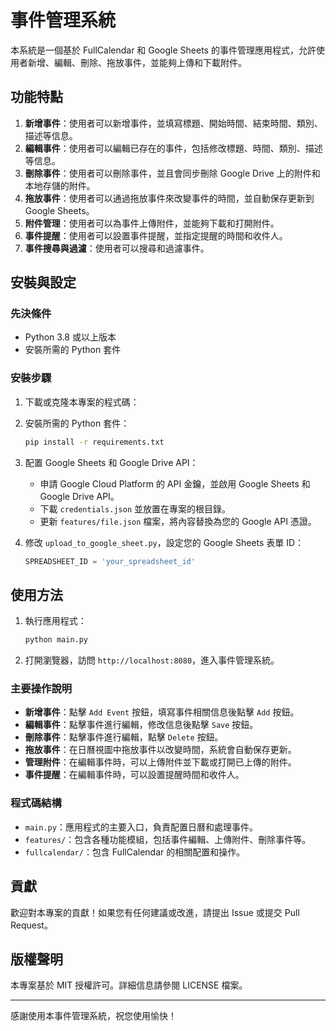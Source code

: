 # 事件管理系統

本系統是一個基於 FullCalendar 和 Google Sheets 的事件管理應用程式，允許使用者新增、編輯、刪除、拖放事件，並能夠上傳和下載附件。

## 功能特點

1. **新增事件**：使用者可以新增事件，並填寫標題、開始時間、結束時間、類別、描述等信息。
2. **編輯事件**：使用者可以編輯已存在的事件，包括修改標題、時間、類別、描述等信息。
3. **刪除事件**：使用者可以刪除事件，並且會同步刪除 Google Drive 上的附件和本地存儲的附件。
4. **拖放事件**：使用者可以通過拖放事件來改變事件的時間，並自動保存更新到 Google Sheets。
5. **附件管理**：使用者可以為事件上傳附件，並能夠下載和打開附件。
6. **事件提醒**：使用者可以設置事件提醒，並指定提醒的時間和收件人。
7. **事件搜尋與過濾**：使用者可以搜尋和過濾事件。

## 安裝與設定

### 先決條件

- Python 3.8 或以上版本
- 安裝所需的 Python 套件

### 安裝步驟

1. 下載或克隆本專案的程式碼：

2. 安裝所需的 Python 套件：
    ```bash
    pip install -r requirements.txt
    ```

3. 配置 Google Sheets 和 Google Drive API：
    - 申請 Google Cloud Platform 的 API 金鑰，並啟用 Google Sheets 和 Google Drive API。
    - 下載 `credentials.json` 並放置在專案的根目錄。
    - 更新 `features/file.json` 檔案，將內容替換為您的 Google API 憑證。

4. 修改 `upload_to_google_sheet.py`，設定您的 Google Sheets 表單 ID：
    ```python
    SPREADSHEET_ID = 'your_spreadsheet_id'
    ```

## 使用方法

1. 執行應用程式：
    ```bash
    python main.py
    ```

2. 打開瀏覽器，訪問 `http://localhost:8080`，進入事件管理系統。

### 主要操作說明

- **新增事件**：點擊 `Add Event` 按鈕，填寫事件相關信息後點擊 `Add` 按鈕。
- **編輯事件**：點擊事件進行編輯，修改信息後點擊 `Save` 按鈕。
- **刪除事件**：點擊事件進行編輯，點擊 `Delete` 按鈕。
- **拖放事件**：在日曆視圖中拖放事件以改變時間，系統會自動保存更新。
- **管理附件**：在編輯事件時，可以上傳附件並下載或打開已上傳的附件。
- **事件提醒**：在編輯事件時，可以設置提醒時間和收件人。

### 程式碼結構

- `main.py`：應用程式的主要入口，負責配置日曆和處理事件。
- `features/`：包含各種功能模組，包括事件編輯、上傳附件、刪除事件等。
- `fullcalendar/`：包含 FullCalendar 的相關配置和操作。

## 貢獻

歡迎對本專案的貢獻！如果您有任何建議或改進，請提出 Issue 或提交 Pull Request。

## 版權聲明

本專案基於 MIT 授權許可。詳細信息請參閱 LICENSE 檔案。

---

感謝使用本事件管理系統，祝您使用愉快！
